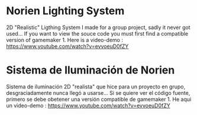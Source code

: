 # Norien Lighting System
2D "Realistic" Ligthing System I made for a group project, sadly it never got used...
If you want to view the souce code you must first find a compatible version of gamemaker 1.
Here is a video-demo : https://www.youtube.com/watch?v=evvoeuD0fZY

# Sistema de Iluminación de Norien
Sistema de iluminación 2D "realista" que hice para un proyecto en grupo, desgraciadamente nunca llegó a usarse...
Si se quiere ver el código fuente, primero se debe obetener una versión compatible de gamemaker 1.
He aqui un video-demo : https://www.youtube.com/watch?v=evvoeuD0fZY

